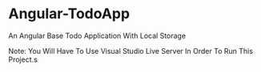 # Angular-TodoApp
An Angular Base Todo Application With Local Storage

Note: You Will Have To Use Visual Studio Live Server In Order To Run This Project.s
